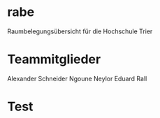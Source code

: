 ﻿rabe
====

Raumbelegungsübersicht für die Hochschule Trier

Teammitglieder
====
Alexander Schneider
Ngoune Neylor
Eduard Rall


Test
====

